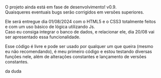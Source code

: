 O projeto ainda está em fase de desenvolvimento! v0.9.  
Quaisqueres eventuais bugs serão corrigidos em versões superiores.

Ele será entregue dia 01/08/2024 com o HTML5 e o CSS3 totalmente feitos e com um uso básico de lógica utilizando Js.  
Caso eu consiga integrar o banco de dados, e relacionar ele, dia 20/08 vai ser apresentado essa funcionalidade.

Esse código é livre e pode ser usado por qualquer um que queira (mesmo eu não recomendando), é meu primeiro código e estou testando diversas funções nele, além de alterações constantes e lançamento de versões constantes.

da duda
